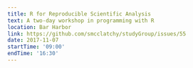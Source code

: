```yaml
---
title: R for Reproducible Scientific Analysis
text: A two-day workshop in programming with R
location: Bar Harbor
link: https://github.com/smcclatchy/studyGroup/issues/55
date: 2017-11-07
startTime: '09:00'
endTime: '16:30'
---
```

